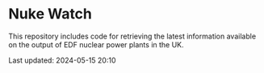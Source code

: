 # Nuke Watch

This repository includes code for retrieving the latest information available on the output of EDF nuclear power plants in the UK.

Last updated: 2024-05-15 20:10